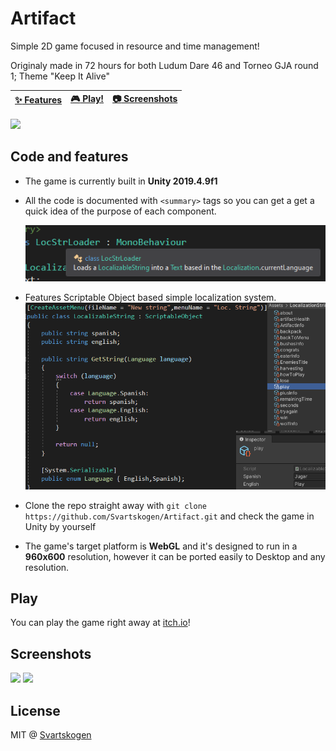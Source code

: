 # Artifact

Simple 2D game focused in resource and time management!

Originaly made in 72 hours for both Ludum Dare 46 and Torneo GJA round 1; Theme "Keep It Alive"

| [:sparkles: Features](#code-and-features) | [:video_game: Play!](#play) | [:camera: Screenshots](#screenshots) |
| --------------- | -------- | ----------- |

<img src="https://svartskogen.com/images/artifact.jpg" />

## Code and features

- The game is currently built in **Unity 2019.4.9f1**
- All the code is documented with `<summary>` tags so you can get a get a quick idea of the purpose of each component.

  <img src="documentation.png" />
- Features Scriptable Object based simple localization system.
  <img src="scriptableObjects.png" />
- Clone the repo straight away with `git clone https://github.com/Svartskogen/Artifact.git` and check the game in Unity by yourself
- The game's target platform is **WebGL** and it's designed to run in a **960x600** resolution, however it can be ported easily to Desktop and any resolution.

## Play

You can play the game right away at [itch.io](https://svartskogen.itch.io/artifact)!

## Screenshots

<img src="https://img.itch.zone/aW1hZ2UvNjE4Mjg2LzMyOTAzMzQucG5n/347x500/CUkELl.png" />

<img src="https://img.itch.zone/aW1hZ2UvNjE4Mjg2LzMyOTAzMzUucG5n/347x500/1SxghU.png" />

## License

MIT @ [Svartskogen](https://github.com/Svartskogen)
